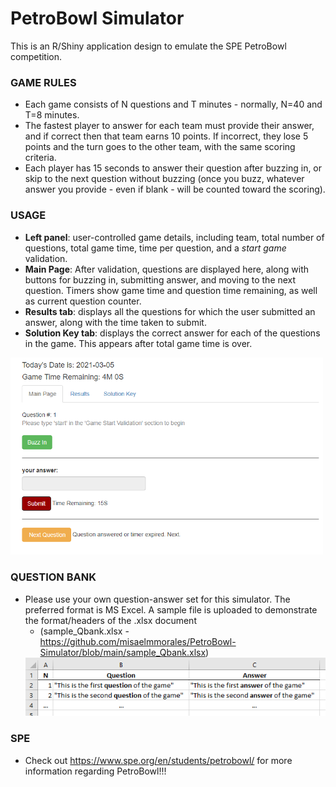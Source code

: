 # PetroBowl Simulator

This is an R/Shiny application design to emulate the SPE PetroBowl competition.

### GAME RULES ###
- Each game consists of N questions and T minutes - normally, N=40 and T=8 minutes.
- The fastest player to answer for each team must provide their answer, and if correct then that team earns 10 points. If incorrect, they lose 5 points and the turn goes to the other team, with the same scoring criteria.
- Each player has 15 seconds to answer their question after buzzing in, or skip to the next question without buzzing (once you buzz, whatever answer you provide - even if blank - will be counted toward the scoring).

### USAGE ###
- **Left panel**: user-controlled game details, including team, total number of questions, total game time, time per question, and a _start game_ validation.
- **Main Page**: After validation, questions are displayed here, along with buttons for buzzing in, submitting answer, and moving to the next question. Timers show game time and question time remaining, as well as current question counter.
- **Results tab**: displays all the questions for which the user submitted an answer, along with the time taken to submit.
- **Solution Key tab**: displays the correct answer for each of the questions in the game. This appears after total game time is over.
<img src="https://github.com/misaelmmorales/PetroBowl-Simulator/blob/main/readme-imgs/right_side.png" width="500">


### QUESTION BANK ###
- Please use your own question-answer set for this simulator. The preferred format is MS Excel. A sample file is uploaded to demonstrate the format/headers of the .xlsx document
  - (sample_Qbank.xlsx - https://github.com/misaelmmorales/PetroBowl-Simulator/blob/main/sample_Qbank.xlsx)
  <img src="https://github.com/misaelmmorales/PetroBowl-Simulator/blob/main/readme-imgs/sample_Qbank.png" width="500">

### SPE ###
- Check out https://www.spe.org/en/students/petrobowl/ for more information regarding PetroBowl!!!
